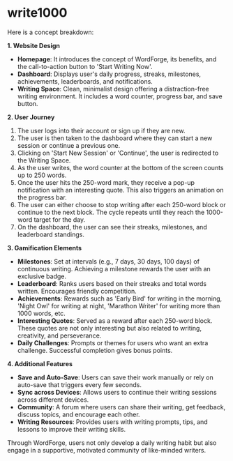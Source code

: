 # write1000
Here is a concept breakdown:

**1. Website Design**

* **Homepage**: It introduces the concept of WordForge, its benefits, and the call-to-action button to 'Start Writing Now'.
* **Dashboard**: Displays user's daily progress, streaks, milestones, achievements, leaderboards, and notifications. 
* **Writing Space**: Clean, minimalist design offering a distraction-free writing environment. It includes a word counter, progress bar, and save button.

**2. User Journey**

1. The user logs into their account or sign up if they are new.
2. The user is then taken to the dashboard where they can start a new session or continue a previous one.
3. Clicking on 'Start New Session' or 'Continue', the user is redirected to the Writing Space.
4. As the user writes, the word counter at the bottom of the screen counts up to 250 words.
5. Once the user hits the 250-word mark, they receive a pop-up notification with an interesting quote. This also triggers an animation on the progress bar.
6. The user can either choose to stop writing after each 250-word block or continue to the next block. The cycle repeats until they reach the 1000-word target for the day.
7. On the dashboard, the user can see their streaks, milestones, and leaderboard standings.

**3. Gamification Elements**

* **Milestones**: Set at intervals (e.g., 7 days, 30 days, 100 days) of continuous writing. Achieving a milestone rewards the user with an exclusive badge.
* **Leaderboard**: Ranks users based on their streaks and total words written. Encourages friendly competition.
* **Achievements**: Rewards such as 'Early Bird' for writing in the morning, 'Night Owl' for writing at night, 'Marathon Writer' for writing more than 1000 words, etc.
* **Interesting Quotes**: Served as a reward after each 250-word block. These quotes are not only interesting but also related to writing, creativity, and perseverance.
* **Daily Challenges**: Prompts or themes for users who want an extra challenge. Successful completion gives bonus points.

**4. Additional Features**

* **Save and Auto-Save**: Users can save their work manually or rely on auto-save that triggers every few seconds.
* **Sync across Devices**: Allows users to continue their writing sessions across different devices.
* **Community**: A forum where users can share their writing, get feedback, discuss topics, and encourage each other.
* **Writing Resources**: Provides users with writing prompts, tips, and lessons to improve their writing skills.

Through WordForge, users not only develop a daily writing habit but also engage in a supportive, motivated community of like-minded writers.
